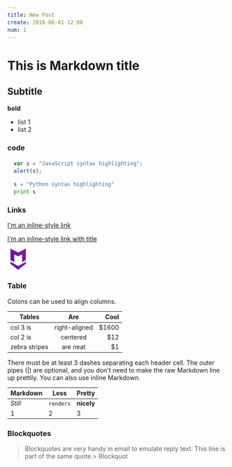 ```yaml
---
title: New Post
create: 2018-06-01 12:00
num: 1
---
```

# This is Markdown title

## Subtitle

**bold**

- list 1
- list 2

### code

```javascript
  var s = "JavaScript syntax highlighting";
  alert(s);
```

```python
  s = "Python syntax highlighting"
  print s
```

### Links

[I'm an inline-style link](https://www.google.com)

[I'm an inline-style link with title](https://www.google.com "Google's Homepage")

![alt text](https://github.com/adam-p/markdown-here/raw/master/src/common/images/icon48.png "Logo Title Text 1")

### Table

Colons can be used to align columns.

| Tables        | Are           | Cool  |
| ------------- |:-------------:| -----:|
| col 3 is      | right-aligned | $1600 |
| col 2 is      | centered      |   $12 |
| zebra stripes | are neat      |    $1 |

There must be at least 3 dashes separating each header cell.
The outer pipes (|) are optional, and you don't need to make the 
raw Markdown line up prettily. You can also use inline Markdown.

Markdown | Less | Pretty
--- | --- | ---
*Still* | `renders` | **nicely**
1 | 2 | 3

### Blockquotes

> Blockquotes are very handy in email to emulate reply text.
> This line is part of the same quote.> Blockquot